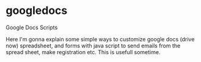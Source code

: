 googledocs
==========

Google Docs Scripts

Here I'm gonna explain some simple ways to customize google docs (drive now) spreadsheet, and forms with java script to send emails from the spread sheet, make registration etc. This is usefull sometime.